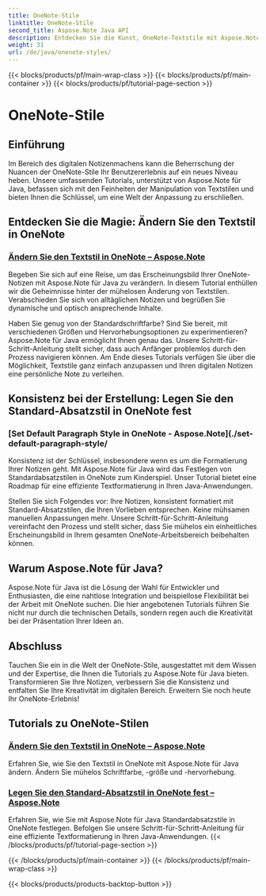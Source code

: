 ```yaml
---
title: OneNote-Stile
linktitle: OneNote-Stile
second_title: Aspose.Note Java API
description: Entdecken Sie die Kunst, OneNote-Textstile mit Aspose.Note für Java zu ändern. Erfahren Sie in unseren Schritt-für-Schritt-Anleitungen, wie Sie Schriftfarbe, -größe und Hervorhebung ändern.
weight: 31
url: /de/java/onenote-styles/
---
```


{{< blocks/products/pf/main-wrap-class >}}
{{< blocks/products/pf/main-container >}}
{{< blocks/products/pf/tutorial-page-section >}}

# OneNote-Stile


## Einführung

Im Bereich des digitalen Notizenmachens kann die Beherrschung der Nuancen der OneNote-Stile Ihr Benutzererlebnis auf ein neues Niveau heben. Unsere umfassenden Tutorials, unterstützt von Aspose.Note für Java, befassen sich mit den Feinheiten der Manipulation von Textstilen und bieten Ihnen die Schlüssel, um eine Welt der Anpassung zu erschließen.

## Entdecken Sie die Magie: Ändern Sie den Textstil in OneNote
### [Ändern Sie den Textstil in OneNote – Aspose.Note](./change-text-style/)

Begeben Sie sich auf eine Reise, um das Erscheinungsbild Ihrer OneNote-Notizen mit Aspose.Note für Java zu verändern. In diesem Tutorial enthüllen wir die Geheimnisse hinter der mühelosen Änderung von Textstilen. Verabschieden Sie sich von alltäglichen Notizen und begrüßen Sie dynamische und optisch ansprechende Inhalte.

Haben Sie genug von der Standardschriftfarbe? Sind Sie bereit, mit verschiedenen Größen und Hervorhebungsoptionen zu experimentieren? Aspose.Note für Java ermöglicht Ihnen genau das. Unsere Schritt-für-Schritt-Anleitung stellt sicher, dass auch Anfänger problemlos durch den Prozess navigieren können. Am Ende dieses Tutorials verfügen Sie über die Möglichkeit, Textstile ganz einfach anzupassen und Ihren digitalen Notizen eine persönliche Note zu verleihen.

## Konsistenz bei der Erstellung: Legen Sie den Standard-Absatzstil in OneNote fest
### [Set Default Paragraph Style in OneNote - Aspose.Note](./set-default-paragraph-style/

Konsistenz ist der Schlüssel, insbesondere wenn es um die Formatierung Ihrer Notizen geht. Mit Aspose.Note für Java wird das Festlegen von Standardabsatzstilen in OneNote zum Kinderspiel. Unser Tutorial bietet eine Roadmap für eine effiziente Textformatierung in Ihren Java-Anwendungen.

Stellen Sie sich Folgendes vor: Ihre Notizen, konsistent formatiert mit Standard-Absatzstilen, die Ihren Vorlieben entsprechen. Keine mühsamen manuellen Anpassungen mehr. Unsere Schritt-für-Schritt-Anleitung vereinfacht den Prozess und stellt sicher, dass Sie mühelos ein einheitliches Erscheinungsbild in Ihrem gesamten OneNote-Arbeitsbereich beibehalten können.

## Warum Aspose.Note für Java?
Aspose.Note für Java ist die Lösung der Wahl für Entwickler und Enthusiasten, die eine nahtlose Integration und beispiellose Flexibilität bei der Arbeit mit OneNote suchen. Die hier angebotenen Tutorials führen Sie nicht nur durch die technischen Details, sondern regen auch die Kreativität bei der Präsentation Ihrer Ideen an.

## Abschluss
Tauchen Sie ein in die Welt der OneNote-Stile, ausgestattet mit dem Wissen und der Expertise, die Ihnen die Tutorials zu Aspose.Note für Java bieten. Transformieren Sie Ihre Notizen, verbessern Sie die Konsistenz und entfalten Sie Ihre Kreativität im digitalen Bereich. Erweitern Sie noch heute Ihr OneNote-Erlebnis!
## Tutorials zu OneNote-Stilen
### [Ändern Sie den Textstil in OneNote – Aspose.Note](./change-text-style/)
Erfahren Sie, wie Sie den Textstil in OneNote mit Aspose.Note für Java ändern. Ändern Sie mühelos Schriftfarbe, -größe und -hervorhebung.
### [Legen Sie den Standard-Absatzstil in OneNote fest – Aspose.Note](./set-default-paragraph-style/)
Erfahren Sie, wie Sie mit Aspose.Note für Java Standardabsatzstile in OneNote festlegen. Befolgen Sie unsere Schritt-für-Schritt-Anleitung für eine effiziente Textformatierung in Ihren Java-Anwendungen.
{{< /blocks/products/pf/tutorial-page-section >}}

{{< /blocks/products/pf/main-container >}}
{{< /blocks/products/pf/main-wrap-class >}}

{{< blocks/products/products-backtop-button >}}
